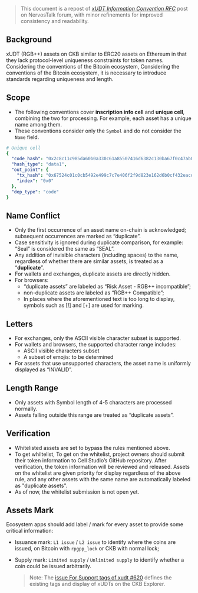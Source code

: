 > This document is a repost of _[_xUDT Information Convention RFC_](https://talk.nervos.org/t/xudt-information-convention-rfc/8030)_
> post on NervosTalk forum, with minor refinements for improved consistency and readability.

## Background

xUDT (RGB++) assets on CKB similar to ERC20 assets on Ethereum in that they lack protocol-level uniqueness constraints for token names. 
Considering the conventions of the Bitcoin ecosystem, Considering the conventions of the Bitcoin ecosystem, it is necessary to introduce 
standards regarding uniqueness and length.


## Scope
- The following conventions cover **inscription info cell** and **unique cell**, combining the two for processing.
  For example, each asset has a unique name among them.
- These conventions consider only the `Symbol` and do not consider the `Name` field.

```yaml
# Unique cell
{
  "code_hash": "0x2c8c11c985da60b0a330c61a85507416d6382c130ba67f0c47ab071e00aec628",
  "hash_type": "data1",
  "out_point": {
    "tx_hash": "0x67524c01c0cb5492e499c7c7e406f2f9d823e162d6b0cf432eacde0c9808c2ad",
    "index": "0x0"
  },
  "dep_type": "code"
}
```

## Name Conflict
- Only the first occurrence of an asset name on-chain is acknowledged; subsequent occurrences are marked as “duplicate”.
- Case sensitivity is ignored during duplicate comparison, for example: “Seal” is considered the same as “SEAL”.
- Any addition of invisible characters (including spaces) to the name, regardless of whether there are similar assets,
  is treated as a “**duplicate**”.
- For wallets and exchanges, duplicate assets are directly hidden.
- For browsers:
  - “duplicate assets” are labeled as “Risk Asset - RGB++ incompatible”;
  - non-duplicate assets are labeled as “RGB++ Compatible”;
  - In places where the aforementioned text is too long to display, symbols such as [!] and [+] are used for marking.


## Letters
- For exchanges, only the ASCII visible character subset is supported.
- For wallets and browsers, the supported character range includes:
  - ASCII visible characters subset
  - A subset of emojis: to be determined
- For assets that use unsupported characters, the asset name is uniformly displayed as “INVALID”.

## Length Range
- Only assets with Symbol length of 4-5 characters are processed normally.
- Assets falling outside this range are treated as “duplicate assets”.

## Verification
- Whitelisted assets are set to bypass the rules mentioned above.
- To get whiltelist, To get on the whitelist, project owners should submit their token information to Cell Studio’s GitHub repository.
  After verification, the token information will be reviewed and released. Assets on the whitelist are given priority for display
  regardless of the above rule, and any other assets with the same name are automatically labeled as "duplicate assets".
- As of now, the whitelist submission is not open yet. 


## Assets Mark
Ecosystem apps should add label / mark for every asset to provide some critical information:
- Issuance mark: `L1 issue` / `L2 issue` to identify where the coins are issued, on Bitcoin with `rpgpp_lock` or CKB with normal lock;
- Supply mark: `Limited supply` / `Unlimited supply` to identify whether a coin could be issued arbitrarily.

  > Note: The [issue For Support tags of xudt #620](https://github.com/Magickbase/ckb-explorer-public-issues/issues/620) defines the
  existing tags and display of xUDTs on the CKB Explorer.
